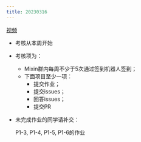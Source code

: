 ```yaml
---
title: 20230316
---
```


[视频](https://v.youku.com/v_show/id_XNTk0OTEwMDg5Ng==.html)

* 考核从本周开始

* 考核项为：
    * Mixin群内每周不少于5次通过签到机器人签到；
    * 下面项目至少一项：
        * 提交作业；
        * 提交issues；
        * 回答issues；
        * 提交PR
    
* 未完成作业的同学请补交：
  
  P1-3, P1-4, P1-5, P1-6的作业